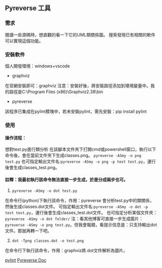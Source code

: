 ## Pyreverse 工具

### 需求
閱讀一些源碼時，想直觀的看一下它的UML類關係圖。
搜索發現已有相關的軟件可以實現這個功能。

### 安裝軟件
個人開發環境：windows+vscode

- graphviz

在官網安裝即可：graphviz
注意：安裝好後，將安裝路徑添加到環境變量中。我的路徑是C:\Program Files (x86)\Graphviz2.38\bin

- pyreverse

該程序已集成在pylint模塊中，若未安裝pylint，需先安裝：pip install pylint

### 使用

#### 操作流程：

想對test.py進行類分析
在該腳本文件夾下打開cmd或powershell窗口，執行以下命令後，會在當前文件夾下生成classes.png。
`pyreverse -ASmy -o png test.py`
也可指定輸出文件名:`pyreverse -ASmy -o png -p test test.py`，運行後會生成classes_test.png。

#### 註釋：我最初執行該命令無法直接一步生成，於是分成兩步也可。

1. `pyreverse -ASmy -o dot test.py`

在命令行(python)下執行該命令，作用：pyreverse 會分析test.py中的類關係，然後生成classes.dot文件。
可指定輸出文件名:`pyreverse -ASmy -o dot -p test test.py`，運行後會生成classes_test.dot文件。
也可指定分析某個文件夾：`pyreverse -ASmy -o dot folder/`
注：看其他博客可直接一步生成圖片：`pyreverse -ASmy -o png test.py`。但我會報錯，看提示信息是：只支持輸出dot文件。那就再轉一下吧。

2. `dot -Tpng classes.dot -o test.png`

在命令行下執行該命令，作用：graphviz將.dot文件解析為圖片。

[pylint](https://pypi.org/project/pylint/)
[Pyreverse Doc](https://www.logilab.org/blogentry/6883)